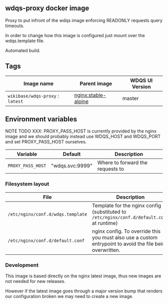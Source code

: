 ## wdqs-proxy docker image

Proxy to put infront of the wdqs image enforcing READONLY requests query timeouts.

In order to change how this image is configured just mount over the wdqs.template file.

Automated build.

## Tags

Image name                          | Parent image             | WDQS UI Version
-------------------------------     | ------------------------ | --------------
`wikibase/wdqs-proxy` : `latest`    | [nginx:stable-alpine](https://hub.docker.com/_/nginx/) | master


## Environment variables

NOTE TODO XXX: PROXY_PASS_HOST is currently provided by the nginx image and 
we should probably instead use WDQS_HOST and WDQS_PORT and set PROXY_PASS_HOST ourselves.

Variable          | Default                      | Description
------------------|  ----------------------------| ----------
`PROXY_PASS_HOST` | "wdqs.svc:9999"              | Where to forward the requests to


### Filesystem layout

File                               | Description
---------------------------------  | ------------------------------------------------------------------------------
`/etc/nginx/conf.d/wdqs.template`  | Template for the nginx config (substituted to `/etc/nginx/conf.d/default.conf` at runtime)
`/etc/nginx/conf.d/default.conf`   | nginx config. To override this you must also use a custom entrypoint to avoid the file being overwritten.

### Development

This image is based directly on the nginx latest image, thus new images are not needed for new releases.

However if the latest image goes through a major version bump that renders our configuration broken we may need to create a new image.
